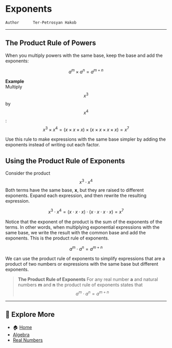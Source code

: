 # Exponents

```info
Author      Ter-Petrosyan Hakob
```

---

## The Product Rule of Powers

 
When you multiply powers with the same base, keep the base and add the exponents:  

$$
    a^m \times a^n = a^{m + n}
$$

**Example**  
   Multiply $$x^3$$ by $$x^4$$:  
   $$
     x^3 \times x^4 
     = (x \times x \times x) \times (x \times x \times x \times x) 
     = x^7
   $$

Use this rule to make expressions with the same base simpler by adding the exponents instead of writing out each factor.

## Using the Product Rule of Exponents

Consider the product $$x^3\cdot x^4$$ Both terms have the same base, **x**, but they are raised to different exponents. Expand each
expression, and then rewrite the resulting expression.

$$
x^3\cdot x^4 = (x\cdot x \cdot x) \cdot (x \cdot x \cdot x \cdot x) = x^7
$$

Notice that the exponent of the product is the sum of the exponents of the terms. In other words, when multiplying
exponential expressions with the same base, we write the result with the common base and add the exponents. This is
the product rule of exponents.

$$
a^m \cdot a^n=a^{m+n}
$$

We can use the product rule of exponents to simplify
expressions that are a product of two numbers or expressions with the same base but different exponents.

> **The Product Rule of Exponents** For any real number **a** and natural numbers **m** and **n** the product rule of exponents states that
> $$ a^m \cdot a^n=a^{m+n} $$

---

## 📌 Explore More

- 🏠 [Home](./../../../README.md)
- [Algebra](./../tutorials.md)
- [Real Numbers](./1_Real_Numbers.md)
